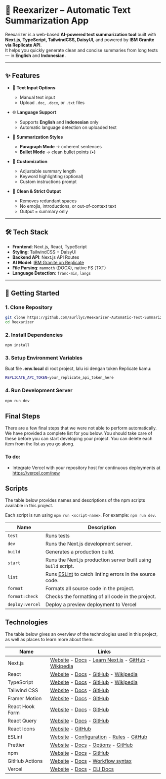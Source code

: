 # 📘 Reexarizer – Automatic Text Summarization App

Reexarizer is a web-based **AI-powered text summarization tool** built with **Next.js, TypeScript, TailwindCSS, DaisyUI**, and powered by **IBM Granite via Replicate API**.  
It helps you quickly generate clean and concise summaries from long texts — in **English** and **Indonesian**.

---

## ✨ Features

- 📝 **Text Input Options**
  - Manual text input
  - Upload `.doc`, `.docx`, or `.txt` files

- 🌐 **Language Support**
  - Supports **English** and **Indonesian** only
  - Automatic language detection on uploaded text

- 📑 **Summarization Styles**
  - **Paragraph Mode** → coherent sentences
  - **Bullet Mode** → clean bullet points (•)

- 🎯 **Customization**
  - Adjustable summary length
  - Keyword highlighting (optional)
  - Custom instructions prompt

- 🧹 **Clean & Strict Output**
  - Removes redundant spaces
  - No emojis, introductions, or out-of-context text
  - Output = summary only

---

## 🛠️ Tech Stack

- **Frontend**: Next.js, React, TypeScript  
- **Styling**: TailwindCSS + DaisyUI  
- **Backend API**: Next.js API Routes  
- **AI Model**: [IBM Granite on Replicate](https://replicate.com/ibm-granite/granite-3.3-8b-instruct)  
- **File Parsing**: `mammoth` (DOCX), native FS (TXT)  
- **Language Detection**: `franc-min`, `langs`  

---

## 🚀 Getting Started

### 1. Clone Repository
```bash
git clone https://github.com/aurllyc/Reexarizer-Automatic-Text-Summarization-Website/
cd Reexarizer
````

### 2. Install Dependencies

```bash
npm install
```

### 3. Setup Environment Variables

Buat file **.env.local** di root project, lalu isi dengan token Replicate kamu:

```bash
REPLICATE_API_TOKEN=your_replicate_api_token_here
```

### 4. Run Development Server

```bash
npm run dev
```


## Final Steps

There are a few final steps that we were not able to perform automatically. We have provided a complete list for you below. You should take care of these before you can start developing your project. You can delete each item from the list as you go along.

### To do:

- Integrate Vercel with your repository host for continuous deployments at https://vercel.com/new

## Scripts

The table below provides names and descriptions of the npm scripts available in this project.

Each script is run using `npm run <script-name>`. For example: `npm run dev`.

| Name            | Description                                                                    |
| --------------- | ------------------------------------------------------------------------------ |
| `test`          | Runs tests                                                                     |
| `dev`           | Runs the Next.js development server.                                           |
| `build`         | Generates a production build.                                                  |
| `start`         | Runs the Next.js production server built using `build` script.                 |
| `lint`          | Runs [ESLint](https://eslint.org/) to catch linting errors in the source code. |
| `format`        | Formats all source code in the project.                                        |
| `format:check`  | Checks the formatting of all code in the project.                              |
| `deploy:vercel` | Deploy a preview deployment to Vercel                                          |

## Technologies

The table below gives an overview of the technologies used in this project, as well as places to learn more about them.

| Name            | Links                                                                                                                                                                                                           |
| --------------- | --------------------------------------------------------------------------------------------------------------------------------------------------------------------------------------------------------------- |
| Next.js         | [Website](https://nextjs.org/) - [Docs](https://nextjs.org/docs) - [Learn Next.js](https://nextjs.org/learn) - [GitHub](https://github.com/vercel/next.js) - [Wikipedia](https://en.wikipedia.org/wiki/Next.js) |
| React           | [Website](https://reactjs.org/) - [Docs](https://reactjs.org/docs/getting-started.html) - [GitHub](https://github.com/facebook/react) - [Wikipedia](<https://en.wikipedia.org/wiki/React_(JavaScript_library)>) |
| TypeScript      | [Website](https://www.typescriptlang.org/) - [Docs](https://www.typescriptlang.org/docs/) - [GitHub](https://github.com/microsoft/TypeScript) - [Wikipedia](https://en.wikipedia.org/wiki/TypeScript)           |
| Tailwind CSS    | [Website](https://tailwindcss.com/) - [Docs](https://tailwindcss.com/docs) - [GitHub](https://github.com/tailwindlabs/tailwindcss)                                                                              |
| Framer Motion   | [Website](https://www.framer.com/motion/) - [Docs](https://www.framer.com/docs/) - [GitHub](https://github.com/framer/motion)                                                                                   |
| React Hook Form | [Website](https://react-hook-form.com/) - [Docs](https://react-hook-form.com/get-started) - [GitHub](https://github.com/react-hook-form/react-hook-form)                                                        |
| React Query     | [Website](https://tanstack.com/query/latest) - [Docs](https://tanstack.com/query/latest/docs/react/overview) - [GitHub](https://github.com/tanstack/query)                                                      |
| React Icons     | [Website](https://react-icons.github.io/react-icons/) - [GitHub](https://github.com/react-icons/react-icons)                                                                                                    |
| ESLint          | [Website](https://eslint.org/) - [Configuration](https://eslint.org/docs/user-guide/configuring/) - [Rules](https://eslint.org/docs/rules/) - [GitHub](https://github.com/eslint/eslint)                        |
| Prettier        | [Website](https://prettier.io/) - [Docs](https://prettier.io/docs/en/index.html) - [Options](https://prettier.io/docs/en/options.html) - [GitHub](https://github.com/prettier/prettier)                         |
| npm             | [Website](https://www.npmjs.com/) - [Docs](https://docs.npmjs.com/) - [GitHub](https://github.com/npm/cli)                                                                                                      |
| GitHub Actions  | [Website](https://github.com/features/actions) - [Docs](https://docs.github.com/en/actions) - [Workflow syntax](https://docs.github.com/en/actions/reference/workflow-syntax-for-github-actions)                |
| Vercel          | [Website](https://vercel.com/) - [Docs](https://vercel.com/docs) - [CLI Docs](https://vercel.com/docs/cli)                                                                                                      |
